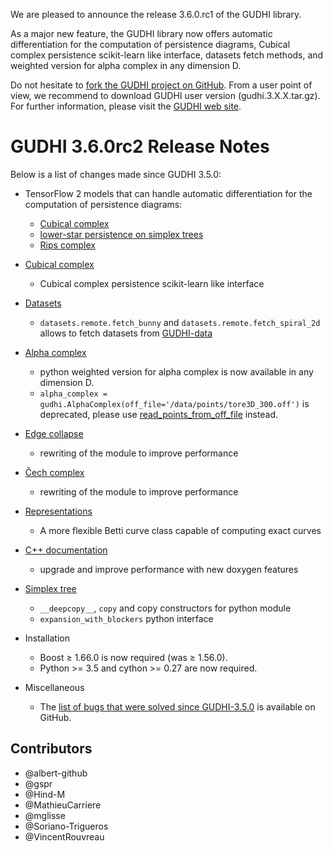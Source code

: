 We are pleased to announce the release 3.6.0.rc1 of the GUDHI library.

As a major new feature, the GUDHI library now offers automatic differentiation for the computation of
persistence diagrams, Cubical complex persistence scikit-learn like interface, datasets fetch methods,
and weighted version for alpha complex in any dimension D.

Do not hesitate to [fork the GUDHI project on GitHub](https://github.com/GUDHI/gudhi-devel). From a user point of view, we recommend to download GUDHI user version (gudhi.3.X.X.tar.gz).
For further information, please visit the [GUDHI web site](https://gudhi.inria.fr/).

# GUDHI 3.6.0rc2 Release Notes
Below is a list of changes made since GUDHI 3.5.0:

- TensorFlow 2 models that can handle automatic differentiation for the computation of persistence diagrams:
     - [Cubical complex](https://gudhi.inria.fr/python/3.6.0rc2/cubical_complex_tflow_itf_ref.html)
     - [lower-star persistence on simplex trees](https://gudhi.inria.fr/python/3.6.0rc2/ls_simplex_tree_tflow_itf_ref.html)
     - [Rips complex](https://gudhi.inria.fr/python/3.6.0rc2/rips_complex_tflow_itf_ref.html)

- [Cubical complex](https://gudhi.inria.fr/python/3.6.0rc2/cubical_complex_sklearn_itf_ref.html)
     - Cubical complex persistence scikit-learn like interface

- [Datasets](https://gudhi.inria.fr/python/3.6.0rc2/datasets.html)
     - `datasets.remote.fetch_bunny` and `datasets.remote.fetch_spiral_2d` allows to fetch datasets from [GUDHI-data](https://github.com/GUDHI/gudhi-data)

- [Alpha complex](https://gudhi.inria.fr/python/3.6.0rc2/alpha_complex_user.html)
     - python weighted version for alpha complex is now available in any dimension D.
     - `alpha_complex = gudhi.AlphaComplex(off_file='/data/points/tore3D_300.off')` is deprecated, please use [read_points_from_off_file](https://gudhi.inria.fr/python/3.6.0rc2/point_cloud.html#gudhi.read_points_from_off_file) instead.

- [Edge collapse](https://gudhi.inria.fr/doc/3.6.0rc2/group__edge__collapse.html)
     - rewriting of the module to improve performance

- [Čech complex](https://gudhi.inria.fr/doc/3.6.0rc2/group__cech__complex.html)
     - rewriting of the module to improve performance

- [Representations](https://gudhi.inria.fr/python/3.6.0rc2/representations.html#gudhi.representations.vector_methods.BettiCurve)
     - A more flexible Betti curve class capable of computing exact curves

- [C++ documentation](https://gudhi.inria.fr/doc/3.6.0rc2/)
     - upgrade and improve performance with new doxygen features

- [Simplex tree](https://gudhi.inria.fr/python/3.6.0rc2/simplex_tree_ref.html)
     - `__deepcopy__`, `copy` and copy constructors for python module
     - `expansion_with_blockers` python interface

- Installation
     - Boost &ge; 1.66.0 is now required (was &ge; 1.56.0).
     - Python >= 3.5 and cython >= 0.27 are now required.

- Miscellaneous
     - The [list of bugs that were solved since GUDHI-3.5.0](https://github.com/GUDHI/gudhi-devel/issues?q=label%3A3.6.0+is%3Aclosed) is available on GitHub.

## Contributors

- @albert-github
- @gspr
- @Hind-M
- @MathieuCarriere
- @mglisse
- @Soriano-Trigueros
- @VincentRouvreau
